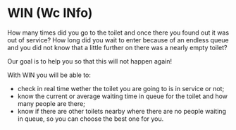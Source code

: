 # WIN (Wc INfo)

How many times did you go to the toilet and once there you found out it was out of service? How long did you wait to enter because of an endless queue and you did not know that a little further on there was a nearly empty toilet?

Our goal is to help you so that this will not happen again!

With WIN you will be able to:
- check in real time wether the toilet you are going to is in service or not;
- know the current or average waiting time in queue for the toilet and how many people are there;
- know if there are other toilets nearby where there are no people waiting in queue, so you can choose the best one for you.
